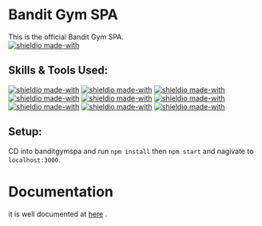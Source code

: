 # Bandit Gym SPA

This is the official Bandit Gym SPA.  
[![shieldio made-with](https://img.shields.io/badge/Hours_Log-19%20Hours-black)]()

## Skills & Tools Used:

[![shieldio made-with](https://img.shields.io/badge/Javascript-black?logo=javascript&style=for-the-badge)]()
[![shieldio made-with](https://img.shields.io/badge/NodeJS-black?logo=node.js&style=for-the-badge)](https://nodejs.org/)
[![shieldio made-with](https://img.shields.io/badge/MongoDB-black?logo=mongodb&style=for-the-badge)](https://www.mongodb.com/)
[![shieldio made-with](https://img.shields.io/badge/NPM-black?logo=npm&style=for-the-badge)](https://www.npmjs.com/)
[![shieldio made-with](https://img.shields.io/badge/React-black?logo=react&style=for-the-badge)]()
[![shieldio made-with](https://img.shields.io/badge/Firebase-black?logo=firebase&style=for-the-badge)](https://console.firebase.google.com/project/codecookprojectid01/overview)
[![shieldio made-with](https://img.shields.io/badge/Visual%20Studio%20Code-blue?logoColor=white&logo=visual-studio-code&style=for-the-badge)](https://code.visualstudio.com/)
[![shieldio made-with](https://img.shields.io/badge/Git--Fork-blue?logoColor=white&logo=git&style=for-the-badge)](https://git-fork.com/)
[![shieldio made-with](https://img.shields.io/badge/FireFox-blue?logoColor=white&logo=mozilla-firefox&style=for-the-badge)](https://firefox.com/)

## Setup:

CD into banditgymspa and run `npm install` then `npm start` and nagivate to `localhost:3000`.

# Documentation

it is well documented at [here](http://docs.g-axon.work/jumbo-react/ "Documentation") .
